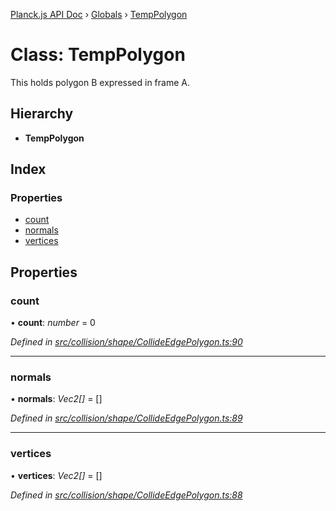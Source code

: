 [Planck.js API Doc](../README.md) › [Globals](../globals.md) › [TempPolygon](temppolygon.md)

# Class: TempPolygon

This holds polygon B expressed in frame A.

## Hierarchy

* **TempPolygon**

## Index

### Properties

* [count](temppolygon.md#count)
* [normals](temppolygon.md#normals)
* [vertices](temppolygon.md#vertices)

## Properties

###  count

• **count**: *number* = 0

*Defined in [src/collision/shape/CollideEdgePolygon.ts:90](https://github.com/shakiba/planck.js/blob/6a5d3be/src/collision/shape/CollideEdgePolygon.ts#L90)*

___

###  normals

• **normals**: *Vec2[]* = []

*Defined in [src/collision/shape/CollideEdgePolygon.ts:89](https://github.com/shakiba/planck.js/blob/6a5d3be/src/collision/shape/CollideEdgePolygon.ts#L89)*

___

###  vertices

• **vertices**: *Vec2[]* = []

*Defined in [src/collision/shape/CollideEdgePolygon.ts:88](https://github.com/shakiba/planck.js/blob/6a5d3be/src/collision/shape/CollideEdgePolygon.ts#L88)*
